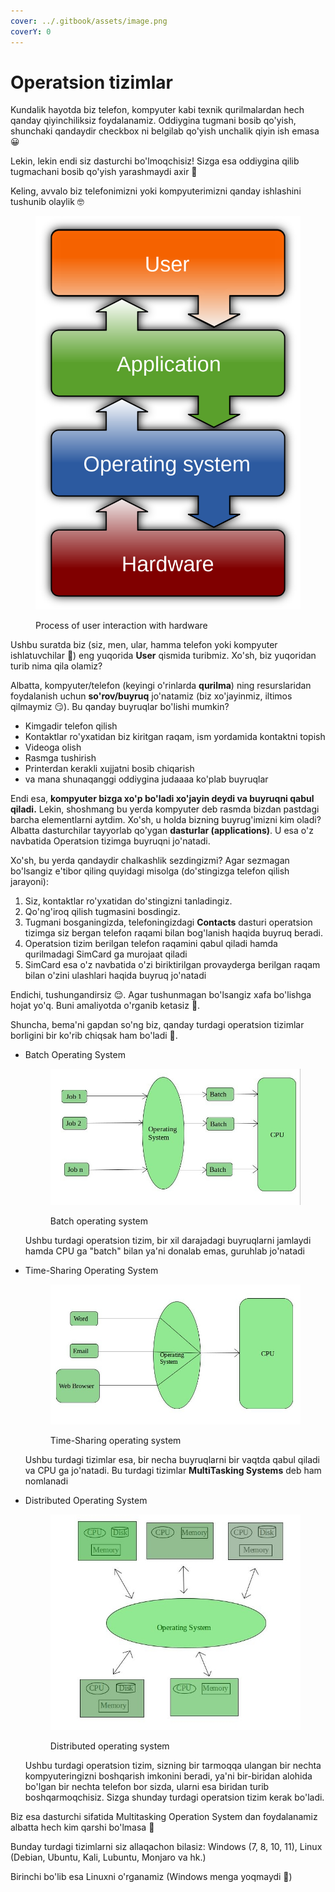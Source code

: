 ```yaml
---
cover: ../.gitbook/assets/image.png
coverY: 0
---
```


# Operatsion tizimlar

Kundalik hayotda biz telefon, kompyuter kabi texnik qurilmalardan hech qanday qiyinchiliksiz foydalanamiz. Oddiygina tugmani bosib qo'yish, shunchaki qandaydir checkbox ni belgilab qo'yish unchalik qiyin ish emasa 😀

Lekin, lekin endi siz dasturchi bo'lmoqchisiz! Sizga esa oddiygina qilib tugmachani bosib qo'yish yarashmaydi axir 🥲

Keling, avvalo biz telefonimizni yoki kompyuterimizni qanday ishlashini tushunib olaylik 🤓

<figure><img src="../.gitbook/assets/image (3).png" alt=""><figcaption><p>Process of user interaction with hardware</p></figcaption></figure>

Ushbu suratda biz (siz, men, ular, hamma telefon yoki kompyuter ishlatuvchilar 🤪) eng yuqorida **User** qismida turibmiz. Xo'sh, biz yuqoridan turib nima qila olamiz?

Albatta, kompyuter/telefon (keyingi o'rinlarda **qurilma**) ning resurslaridan foydalanish uchun **so'rov/buyruq** jo'natamiz (biz xo'jayinmiz, iltimos qilmaymiz 😏). Bu qanday buyruqlar bo'lishi mumkin?

* Kimgadir telefon qilish
* Kontaktlar ro'yxatidan biz kiritgan raqam, ism yordamida kontaktni topish
* Videoga olish
* Rasmga tushirish
* Printerdan kerakli xujjatni bosib chiqarish
* va mana shunaqanggi oddiygina judaaaa ko'plab buyruqlar

Endi esa, **kompyuter bizga xo'p bo'ladi xo'jayin deydi va buyruqni qabul qiladi.** Lekin, shoshmang bu yerda kompyuter deb rasmda bizdan pastdagi barcha elementlarni aytdim. Xo'sh, u holda bizning buyrug'imizni kim oladi? Albatta dasturchilar tayyorlab qo'ygan **dasturlar (applications)**. U esa o'z navbatida Operatsion tizimga buyruqni jo'natadi.

Xo'sh, bu yerda qandaydir chalkashlik sezdingizmi? Agar sezmagan bo'lsangiz e'tibor qiling quyidagi misolga (do'stingizga telefon qilish jarayoni):

1. Siz, kontaktlar ro'yxatidan do'stingizni tanladingiz.
2. Qo'ng'iroq qilish tugmasini bosdingiz.
3. Tugmani bosganingizda, telefoningizdagi **Contacts** dasturi operatsion tizimga siz bergan telefon raqami bilan bog'lanish haqida buyruq beradi.
4. Operatsion tizim berilgan telefon raqamini qabul qiladi hamda qurilmadagi SimCard ga murojaat qiladi
5. SimCard esa o'z navbatida o'zi biriktirilgan provayderga berilgan raqam bilan o'zini ulashlari haqida buyruq jo'natadi

Endichi, tushungandirsiz 😌. Agar tushunmagan bo'lsangiz xafa bo'lishga hojat yo'q. Buni amaliyotda o'rganib ketasiz 🥸.

Shuncha, bema'ni gapdan so'ng biz, qanday turdagi operatsion tizimlar borligini bir ko'rib chiqsak ham bo'ladi 🥹.

*   Batch Operating System&#x20;

    <figure><img src="../.gitbook/assets/image (1).png" alt=""><figcaption><p>Batch operating system</p></figcaption></figure>

    Ushbu turdagi operatsion tizim, bir xil darajadagi buyruqlarni jamlaydi hamda CPU ga "batch" bilan ya'ni donalab emas, guruhlab jo'natadi
*   Time-Sharing Operating System

    <figure><img src="../.gitbook/assets/image (4).png" alt=""><figcaption><p>Time-Sharing operating system</p></figcaption></figure>

    Ushbu turdagi tizimlar esa, bir necha buyruqlarni bir vaqtda qabul qiladi va CPU ga jo'natadi. Bu turdagi tizimlar **MultiTasking Systems** deb ham nomlanadi
*   Distributed Operating System

    <figure><img src="../.gitbook/assets/image (2).png" alt=""><figcaption><p>Distributed operating system</p></figcaption></figure>

    Ushbu turdagi operatsion tizim, sizning bir tarmoqqa ulangan bir nechta kompyuteringizni boshqarish imkonini beradi, ya'ni bir-biridan alohida bo'lgan bir nechta telefon bor sizda, ularni esa biridan turib boshqarmoqchisiz. Sizga shunday turdagi operatsion tizim kerak bo'ladi.

Biz esa dasturchi sifatida Multitasking Operation System dan foydalanamiz albatta hech kim qarshi bo'lmasa 🙂

Bunday turdagi tizimlarni siz allaqachon bilasiz: Windows (7, 8, 10, 11), Linux (Debian, Ubuntu, Kali, Lubuntu, Monjaro va hk.)

Birinchi bo'lib esa Linuxni o'rganamiz (Windows menga yoqmaydi 🌚)
